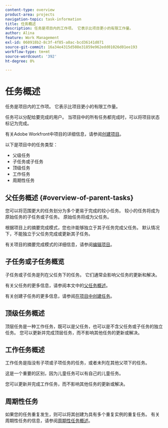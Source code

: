 ```yaml
---
content-type: overview
product-area: projects
navigation-topic: task-information
title: 任务概述
description: 任务是项目内的工作项。 它表示比项目更小的有限工作量。
author: Alina
feature: Work Management
exl-id: 060918b2-8c3f-4f85-a8ac-bcd36141d071
source-git-commit: 16a34e4315d508e31859e962edd01026d01ee193
workflow-type: tm+mt
source-wordcount: '392'
ht-degree: 0%

---
```


# 任务概述

<!-- Audited: 01/2024 -->

任务是项目内的工作项。 它表示比项目更小的有限工作量。

任务可以分配给要完成的用户。 当项目中的所有任务都完成时，可以将项目状态标记为完成。

有关Adobe Workfront中项目的详细信息，请参阅[创建项目](../../../manage-work/projects/create-projects/create-project.md)。

以下是项目中的任务类型：

* 父级任务
* 子任务或子任务
* 顶级任务
* 工作任务
* 周期性任务

## 父任务概述  {#overview-of-parent-tasks}

您可以将范围更大的任务划分为多个更易于完成的较小任务。 较小的任务将成为原始任务的子任务或子任务。 原始任务将成为父任务。

根据项目上的摘要完成模式，您也许能够独立于其子任务完成父任务。 默认情况下，不能独立于父任务完成或更新其子任务。

有关项目的摘要完成模式的详细信息，请参阅[编辑项目](../../../manage-work/projects/manage-projects/edit-projects.md)。

## 子任务或子任务概览

子任务或子任务是列在父任务下的任务。 它们通常会影响父任务的更新和解决。

有关父任务的更多信息，请参阅本文中的[父任务概述](#overview-of-parent-tasks)。

有关创建子任务的更多信息，请参阅[在项目中创建任务](../../../manage-work/tasks/create-tasks/create-tasks-in-project.md)。

## 顶级任务概述

顶层任务是一种工作任务，既可以是父任务，也可以是不含父任务或子任务的独立任务。 您可以更新并完成顶层任务，而不影响其他任务的更新或解决。

## 工作任务概述

工作任务是指没有子项或子项任务的任务，或者未列在其他父项下的任务。

这是一个重要的区别，因为儿童任务可以有自己的儿童任务。

您可以更新并完成工作任务，而不影响其他任务的更新或解决。

## 周期性任务

如果您的任务重复发生，则可以将其创建为具有多个重复实例的重复任务。 有关周期性任务的信息，请参阅[周期性任务概述](../../../manage-work/tasks/manage-tasks/recurring-tasks-overview.md)。
